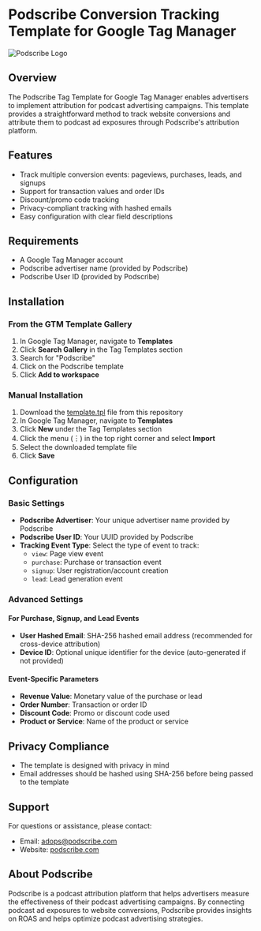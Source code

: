 # Podscribe Conversion Tracking Template for Google Tag Manager

![Podscribe Logo](https://images.squarespace-cdn.com/content/v1/60fdad6fb704f7471c09aed5/5f3574f3-02e7-40ef-a62c-7bce3e5850fa/Group+611.png?format=1500w)

## Overview

The Podscribe Tag Template for Google Tag Manager enables advertisers to implement attribution for podcast advertising campaigns. This template provides a straightforward method to track website conversions and attribute them to podcast ad exposures through Podscribe's attribution platform.

## Features

- Track multiple conversion events: pageviews, purchases, leads, and signups
- Support for transaction values and order IDs
- Discount/promo code tracking
- Privacy-compliant tracking with hashed emails
- Easy configuration with clear field descriptions

## Requirements

- A Google Tag Manager account
- Podscribe advertiser name (provided by Podscribe)
- Podscribe User ID (provided by Podscribe)

## Installation

### From the GTM Template Gallery

1. In Google Tag Manager, navigate to **Templates**
2. Click **Search Gallery** in the Tag Templates section
3. Search for "Podscribe"
4. Click on the Podscribe template
5. Click **Add to workspace**

### Manual Installation

1. Download the [template.tpl](template/template.tpl) file from this repository
2. In Google Tag Manager, navigate to **Templates**
3. Click **New** under the Tag Templates section
4. Click the menu (︙) in the top right corner and select **Import**
5. Select the downloaded template file
6. Click **Save**

## Configuration

### Basic Settings

- **Podscribe Advertiser**: Your unique advertiser name provided by Podscribe
- **Podscribe User ID**: Your UUID provided by Podscribe
- **Tracking Event Type**: Select the type of event to track:
  - `view`: Page view event
  - `purchase`: Purchase or transaction event
  - `signup`: User registration/account creation
  - `lead`: Lead generation event

### Advanced Settings

#### For Purchase, Signup, and Lead Events

- **User Hashed Email**: SHA-256 hashed email address (recommended for cross-device attribution)
- **Device ID**: Optional unique identifier for the device (auto-generated if not provided)

#### Event-Specific Parameters

- **Revenue Value**: Monetary value of the purchase or lead
- **Order Number**: Transaction or order ID
- **Discount Code**: Promo or discount code used
- **Product or Service**: Name of the product or service

## Privacy Compliance

- The template is designed with privacy in mind
- Email addresses should be hashed using SHA-256 before being passed to the template

## Support

For questions or assistance, please contact:
- Email: adops@podscribe.com
- Website: [podscribe.com](https://podscribe.com)


## About Podscribe

Podscribe is a podcast attribution platform that helps advertisers measure the effectiveness of their podcast advertising campaigns. By connecting podcast ad exposures to website conversions, Podscribe provides insights on ROAS and helps optimize podcast advertising strategies.
